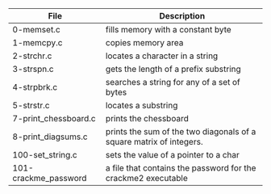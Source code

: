 |File| Description|
|----|-------|
|0-memset.c|fills memory with a constant byte|
|1-memcpy.c|copies memory area|
|2-strchr.c|locates a character in a string|
|3-strspn.c|gets the length of a prefix substring|
|4-strpbrk.c|searches a string for any of a set of bytes|
|5-strstr.c|locates a substring|
|7-print_chessboard.c|prints the chessboard|
|8-print_diagsums.c|prints the sum of the two diagonals of a square matrix of integers.|
|100-set_string.c|sets the value of a pointer to a char|
|101-crackme_password|a file that contains the password for the crackme2 executable|

